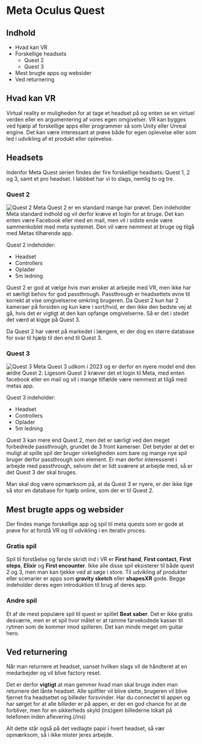 # Meta Oculus Quest
## Indhold
* Hvad kan VR
* Forskellige headsets
    * Quest 2
    * Quest 3
* Mest brugte apps og websider
* Ved returnering
 

## Hvad kan VR
Virtual reality er muligheden for at tage et headset på og enten se en virtuel verden eller en argumentering af vores egen omgivelser. VR kan bygges ved hjælp af forskellige apps eller programmer så som Unity eller Unreal engine. Det kan være interessant at prøve både for egen oplevelse eller som led i udvikling af et produkt eller oplevelse. 
## Headsets
Indenfor Meta Quest serien findes der fire forskellige headsets: Quest 1, 2 og 3, samt et pro headset. I labbbet har vi to slags, nemlig to og tre.
### Quest 2
<td  width="50%"><img src="Pictures/Quest2.jpg" alt="Quest 2"/></td>
Meta Quest 2 er en standard mange har prøvet. Den indeholder Meta standard indhold og vil derfor kræve et login for at bruge. Det kan enten være Facebook eller med en mail, men vil i sidste ende være sammenkoblet med meta systemet. Den vil være nemmest at bruge og tilgå med Metas tilhørende app.

Quest 2 indeholder:
* Headset
* Controllers
* Oplader
* 5m ledning 

Quest 2 er god at vælge hvis man ønsker at arbejde med VR, men ikke har et særligt behov for god passthrough. Passthrough er headsettets evne til korrekt at vise omgivelserne omkring brugeren. Da Quest 2 kun har 2 kameraer på forsiden og kun køre i sort/hvid, er den ikke den bedste vej at gå, hvis det er vigtigt at den kan opfange omgivelserne. Så er det i stedet det værd at kigge på Quest 3.

Da Quest 2 har været på markedet i længere, er der dog en større database for svar til hjælp til den end til Quest 3.

### Quest 3
<td  width="50%"><img src="PICTURE VR/quest3.jpg" alt="Quest 3"/></td>
Meta Quest 3 udkom i 2023 og er derfor en nyere model end den ældre Quest 2. Ligesom Quest 2 kræver det et login til Meta, med enten facebook eller en mail og vil i mange tilfælde være nemmest at tilgå med metas app.

Quest 3 indeholder: 
* Headset
* Controllers
* Oplader
* 5m ledning 

Quest 3 kan mere end Quest 2, men det er særligt ved den meget forbedrede passthrough, grundet de 3 front kameraer. Det betyder at det er muligt at spille spil der bruger virkeligheden som bare og mange nye spil bruger derfor passthrough som element. Er man derfor interesseret i arbejde med passthrough, selvom det er lidt sværere at arbejde med, så er det Quest 3 der skal bruges. 

Man skal dog være opmærksom på, at da Quest 3 er nyere, er der ikke lige så stor en database for hjælp online, som der er til Quest 2. 

## Mest brugte apps og websider
Der findes mange forskellige app og spil til meta quests som er gode at prøve for at forstå VR og til udvikling i en iterativ proces. 
### Gratis spil
Spil til forståelse og første skridt ind i VR er **First hand**, **First contact**, **First steps**, **Elixir** og **First encounter**. Ikke alle disse spil eksisterer til både quest 2 og 3, men man kan tjekke ved at søge i store. 
Til udvikling af produkter eller scenarier er apps som **gravity sketch** eller **shapesXR** gode. Begge indeholder deres egen introduktion til brug af deres app. 
### Andre spil
Et af de mest populære spil til quest er spillet **Beat saber**. Det er ikke gratis desværre, men er et spil hvor målet er at ramme farvekodede kasser til rytmen som de kommer imod spilleren. Det kan minde meget om guitar hero. 

## Ved returnering
Når man returnere et headset, uanset hvilken slags vil de håndteret at en medarbejder og vil blive factory reset. 

Det er derfor **vigtigt** at man gemmer hvad man skal bruge inden man returnere det lånte headset. 
Alle spilfiler vil blive slette, brugeren vil blive fjernet fra headsettet og billeder forsvinder.
Har du connectet til appen og har sørget for at alle billeder er på appen, er der en god chance for at de forbliver, men for en sikkerheds skyld (ins)gem billederne lokalt på telefonen inden aflevering.(/ins)

Alt dette står også på det vedlagte papir i hvert headset, så vær opmærksom, så i ikke mister jeres arbejde. 
